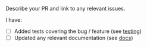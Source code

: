 Describe your PR and link to any relevant issues.

I have:
 - [ ] Added tests covering the bug / feature (see [testing](https://github.com/sujamess/fastgql/blob/master/TESTING.md))
 - [ ] Updated any relevant documentation (see [docs](https://github.com/sujamess/fastgql/tree/master/docs/content))
